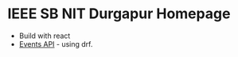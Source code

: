 # IEEE SB NIT Durgapur Homepage 

- Build with react
- [Events API](https://ieeesbnitdgp-api.herokuapp.com/api/) - using drf.
